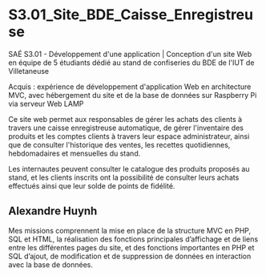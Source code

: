 # S3.01_Site_BDE_Caisse_Enregistreuse
SAÉ S3.01 - Développement d'une application | Conception d'un site Web en équipe de 5 étudiants dédié au stand de confiseries du BDE de l'IUT de Villetaneuse

Acquis : expérience de développement d'application Web en architecture MVC, avec hébergement du site et de la base de données sur Raspberry Pi via serveur Web LAMP

Ce site web permet aux responsables de gérer les achats des clients à travers une caisse enregistreuse automatique, de gérer l'inventaire des produits et les comptes clients à travers leur espace administrateur, ainsi que de consulter l'historique des ventes, les recettes quotidiennes, hebdomadaires et mensuelles du stand.

Les internautes peuvent consulter le catalogue des produits proposés au stand, et les clients inscrits ont la possibilité de consulter leurs achats effectués ainsi que leur solde de points de fidélité.

<h2>Alexandre Huynh</h2>
Mes missions comprennent la mise en place de la structure MVC en PHP, SQL et HTML, la réalisation des fonctions principales d’affichage et de liens entre les différentes pages du site, et des fonctions importantes en PHP et SQL d’ajout, de modification et de suppression de données en interaction avec la base de données.
